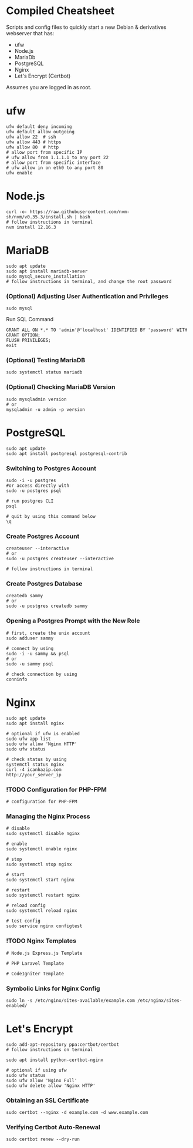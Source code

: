 # Compiled Cheatsheet


Scripts and config files to quickly start a new Debian & derivatives webserver that has:

- ufw
- Node.js
- MariaDb
- PostgreSQL
- Nginx
- Let's Encrypt (Certbot)

Assumes you are logged in as root.

# ufw
    ufw default deny incoming
    ufw default allow outgoing
    ufw allow 22  # ssh
    ufw allow 443 # https
    ufw allow 80  # http
    # allow port from specific IP
    # ufw allow from 1.1.1.1 to any port 22
    # allow port from specific interface
    # ufw allow in on eth0 to any port 80
    ufw enable
    
# Node.js
    curl -o- https://raw.githubusercontent.com/nvm-sh/nvm/v0.35.3/install.sh | bash
    # follow instructions in terminal
    nvm install 12.16.3
    
# MariaDB
	sudo apt update
    sudo apt install mariadb-server
    sudo mysql_secure_installation
    # follow instructions in terminal, and change the root password
    
### (Optional) Adjusting User Authentication and Privileges
	sudo mysql

Run SQL Command

    GRANT ALL ON *.* TO 'admin'@'localhost' IDENTIFIED BY 'password' WITH GRANT OPTION;
    FLUSH PRIVILEGES;
    exit


### (Optional) Testing MariaDB
	sudo systemctl status mariadb
    
### (Optional) Checking MariaDB Version
	sudo mysqladmin version
    # or
    mysqladmin -u admin -p version
    
# PostgreSQL 
	sudo apt update
    sudo apt install postgresql postgresql-contrib
    
    
### Switching to Postgres Account
	sudo -i -u postgres
    #or access directly with
    sudo -u postgres psql
    
    # run postgres CLI
    psql 
    
    # quit by using this command below
    \q
    
### Create Postgres Account
	createuser --interactive
    # or
    sudo -u postgres createuser --interactive
    
    # follow instructions in terminal
    
### Create Postgres Database
	createdb sammy
    # or
    sudo -u postgres createdb sammy
    
### Opening a Postgres Prompt with the New Role
	# first, create the unix account
    sudo adduser sammy
    
    # connect by using
    sudo -i -u sammy && psql
    # or
    sudo -u sammy psql
    
    # check connection by using
    conninfo 
    
# Nginx
	sudo apt update
    sudo apt install nginx
    
    # optional if ufw is enabled
    sudo ufw app list
    sudo ufw allow 'Nginx HTTP'
    sudo ufw status
    
    # check status by using
    systemctl status nginx
    curl -4 icanhazip.com
    http://your_server_ip
    
### !**TODO** Configuration for PHP-FPM 
	# configuration for PHP-FPM
    
### Managing the Nginx Process
	# disable
    sudo systemctl disable nginx
    
    # enable
    sudo systemctl enable nginx
    
    # stop
    sudo systemctl stop nginx
    
    # start
    sudo systemctl start nginx
    
    # restart
    sudo systemctl restart nginx
    
    # reload config
    sudo systemctl reload nginx
    
    # test config
    sudo service nginx configtest
    
### !**TODO** Nginx Templates 

    # Node.js Express.js Template
    
    # PHP Laravel Template
    
    # CodeIgniter Template
    
    
### Symbolic Links for Nginx Config
	sudo ln -s /etc/nginx/sites-available/example.com /etc/nginx/sites-enabled/
    
    
# Let's Encrypt
	sudo add-apt-repository ppa:certbot/certbot
    # follow instructions on terminal
    
    sudo apt install python-certbot-nginx
    
    # optional if using ufw
    sudo ufw status
    sudo ufw allow 'Nginx Full'
    sudo ufw delete allow 'Nginx HTTP'
    
### Obtaining an SSL Certificate
	sudo certbot --nginx -d example.com -d www.example.com
    
### Verifying Certbot Auto-Renewal
	sudo certbot renew --dry-run
    
    
